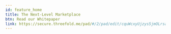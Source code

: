 ```yaml
---
id: feature_home
title: The Next-Level Marketplace
btn: Read our Whitepaper
link: https://secure.threefold.me/pad/#/2/pad/edit/cquWcxyUjzys5jmOLrsaUGhb/
---
```

